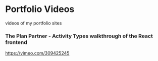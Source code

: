 # Portfolio Videos
videos of my portfolio sites

### The Plan Partner - Activity Types walkthrough of the React frontend
https://vimeo.com/309425245
